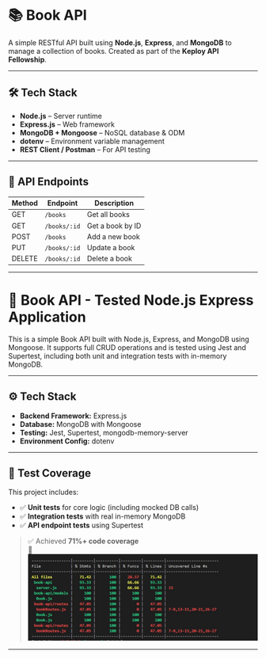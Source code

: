 # 📚 Book API

A simple RESTful API built using **Node.js**, **Express**, and **MongoDB** to manage a collection of books. Created as part of the **Keploy API Fellowship**.

---

## 🛠 Tech Stack

- **Node.js** – Server runtime  
- **Express.js** – Web framework  
- **MongoDB + Mongoose** – NoSQL database & ODM  
- **dotenv** – Environment variable management  
- **REST Client / Postman** – For API testing

---

## 🔗 API Endpoints

| Method | Endpoint        | Description        |
|--------|-----------------|--------------------|
| GET    | `/books`        | Get all books      |
| GET    | `/books/:id`    | Get a book by ID   |
| POST   | `/books`        | Add a new book     |
| PUT    | `/books/:id`    | Update a book      |
| DELETE | `/books/:id`    | Delete a book      |

---
# 📘 Book API - Tested Node.js Express Application

This is a simple Book API built with Node.js, Express, and MongoDB using Mongoose. It supports full CRUD operations and is tested using Jest and Supertest, including both unit and integration tests with in-memory MongoDB.

---

## ⚙️ Tech Stack

- **Backend Framework:** Express.js
- **Database:** MongoDB with Mongoose
- **Testing:** Jest, Supertest, mongodb-memory-server
- **Environment Config:** dotenv

---

## 🧪 Test Coverage

This project includes:

- ✅ **Unit tests** for core logic (including mocked DB calls)
- ✅ **Integration tests** with real in-memory MongoDB
- ✅ **API endpoint tests** using Supertest

> ✅ Achieved **71%+ code coverage**  
> 📸 ![Test Coverage Screenshot](./coverage/SS.jpg)

---

